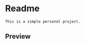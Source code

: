 # Readme
	
	This is a simple personal project.
	


## Preview[ ](https://htmlpreview.github.io/?https://github.com/ShahSean/Basic-Calendar/blob/master/index.html)


